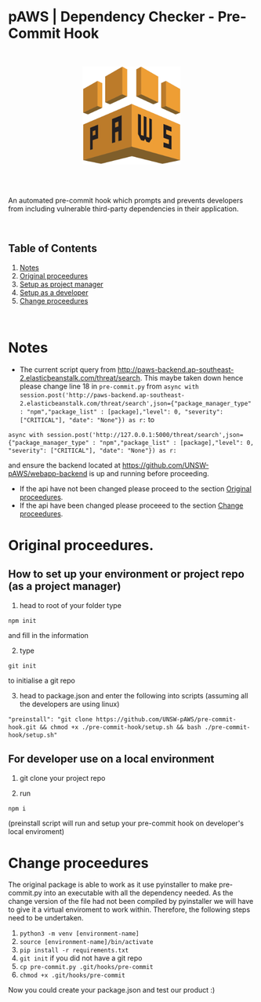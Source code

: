 # pAWS | Dependency Checker - Pre-Commit Hook

<br/>

<p align="center">
  <img width="200" src="./static/logo.png">
</p>


<br/>
<br/>

An automated pre-commit hook which prompts and prevents developers from including vulnerable third-party dependencies in their application.

<br />

## Table of Contents
1. [Notes](#Notes)
2. [Original proceedures](#Original-proceedures)
  1. [Setup as project manager](#How-to-set-up-your-environment-or-project-repo-(as-a-project-manager))
  2. [Setup as a developer](#For-developer-use-on-a-local-environment)
3. [Change proceedures](#Change-proceedures)

<br />

# Notes

- The current script query from http://paws-backend.ap-southeast-2.elasticbeanstalk.com/threat/search. This maybe taken down hence please change line 18 in ```pre-commit.py``` from ```async with session.post('http://paws-backend.ap-southeast-2.elasticbeanstalk.com/threat/search',json={"package_manager_type" : "npm","package_list" : [package],"level": 0, "severity": ["CRITICAL"], "date": "None"}) as r:``` to 
```
async with session.post('http://127.0.0.1:5000/threat/search',json={"package_manager_type" : "npm","package_list" : [package],"level": 0, "severity": ["CRITICAL"], "date": "None"}) as r:
```
and ensure the backend located at https://github.com/UNSW-pAWS/webapp-backend is up and running before proceeding.
- If the api have not been changed please proceed to the section [Original proceedures](#Original-proceedures).
- If the api have been changed please proceeed to the section [Change proceedures](#Change-proceedures).
# Original proceedures.
## How to set up your environment or project repo (as a project manager)

1. head to root of your folder type 
```
npm init
``` 
and fill in the information

2. type 
```
git init
``` 
to initialise a git repo

3. head to package.json and enter the following into scripts (assuming all the developers are using linux)
```
"preinstall": "git clone https://github.com/UNSW-pAWS/pre-commit-hook.git && chmod +x ./pre-commit-hook/setup.sh && bash ./pre-commit-hook/setup.sh"
```

## For developer use on a local environment

1. git clone your project repo

2. run 
```
npm i
``` 
(preinstall script will run and setup your pre-commit hook on developer's local enviroment)

# Change proceedures

The original package is able to work as it use pyinstaller to make pre-commit.py into an executable with all the dependency needed. As the change version of the file had not been compiled by pyinstaller we will have to give it a virtual enviroment to work within. Therefore, the following steps need to be undertaken.

1. `python3 -m venv [environment-name]`
2. `source [environment-name]/bin/activate`
3. `pip install -r requirements.txt`
4. `git init` if you did not have a git repo
5. `cp pre-commit.py .git/hooks/pre-commit`
6. `chmod +x .git/hooks/pre-commit`

Now you could create your package.json and test our product :)